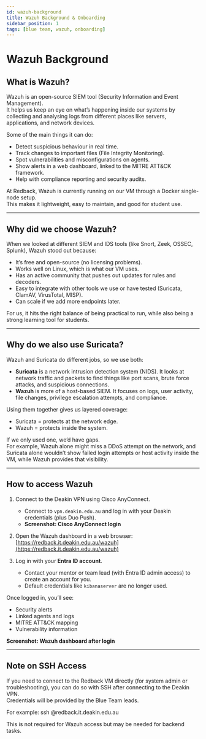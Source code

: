 ```yaml
---
id: wazuh-background
title: Wazuh Background & Onboarding
sidebar_position: 1
tags: [blue team, wazuh, onboarding]
---
```


# Wazuh Background

## What is Wazuh?
Wazuh is an open-source SIEM tool (Security Information and Event Management).  
It helps us keep an eye on what’s happening inside our systems by collecting and analysing logs from different places like servers, applications, and network devices.

Some of the main things it can do:
- Detect suspicious behaviour in real time.
- Track changes to important files (File Integrity Monitoring).
- Spot vulnerabilities and misconfigurations on agents.
- Show alerts in a web dashboard, linked to the MITRE ATT&CK framework.
- Help with compliance reporting and security audits.

At Redback, Wazuh is currently running on our VM through a Docker single-node setup.  
This makes it lightweight, easy to maintain, and good for student use.

---

## Why did we choose Wazuh?
When we looked at different SIEM and IDS tools (like Snort, Zeek, OSSEC, Splunk), Wazuh stood out because:
- It’s free and open-source (no licensing problems).
- Works well on Linux, which is what our VM uses.
- Has an active community that pushes out updates for rules and decoders.
- Easy to integrate with other tools we use or have tested (Suricata, ClamAV, VirusTotal, MISP).
- Can scale if we add more endpoints later.

For us, it hits the right balance of being practical to run, while also being a strong learning tool for students.

---

## Why do we also use Suricata?
Wazuh and Suricata do different jobs, so we use both:

- **Suricata** is a network intrusion detection system (NIDS). It looks at network traffic and packets to find things like port scans, brute force attacks, and suspicious connections.  
- **Wazuh** is more of a host-based SIEM. It focuses on logs, user activity, file changes, privilege escalation attempts, and compliance.  

Using them together gives us layered coverage:  
- Suricata = protects at the network edge.  
- Wazuh = protects inside the system.  

If we only used one, we’d have gaps.  
For example, Wazuh alone might miss a DDoS attempt on the network, and Suricata alone wouldn’t show failed login attempts or host activity inside the VM, while Wazuh provides that visibility.

---

## How to access Wazuh
1. Connect to the Deakin VPN using Cisco AnyConnect.  
   - Connect to `vpn.deakin.edu.au` and log in with your Deakin credentials (plus Duo Push).  
   - **Screenshot: Cisco AnyConnect login**  

2. Open the Wazuh dashboard in a web browser:  
   [https://redback.it.deakin.edu.au/wazuh](https://redback.it.deakin.edu.au/wazuh)  

3. Log in with your **Entra ID account**.  
   - Contact your mentor or team lead (with Entra ID admin access) to create an account for you.  
   - Default credentials like `kibanaserver` are no longer used.  
      

Once logged in, you’ll see:  
- Security alerts  
- Linked agents and logs  
- MITRE ATT&CK mapping  
- Vulnerability information  

**Screenshot: Wazuh dashboard after login**

---

## Note on SSH Access
If you need to connect to the Redback VM directly (for system admin or troubleshooting), you can do so with SSH after connecting to the Deakin VPN.  
Credentials will be provided by the Blue Team leads.  

For example:
ssh <username>@redback.it.deakin.edu.au


This is not required for Wazuh access but may be needed for backend tasks.

